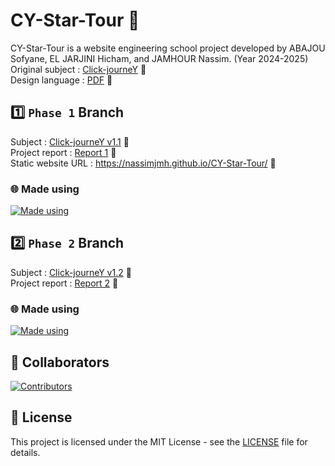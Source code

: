 # CY-Star-Tour 🚀

CY-Star-Tour is a website engineering school project developed by ABAJOU Sofyane, EL JARJINI Hicham, and JAMHOUR Nassim. (Year 2024-2025) <br>
Original subject : [Click-journeY](documents/Projet_Click_journeY_v1.0_Présentation.pdf) 📄<br>
Design language : [PDF](documents/da.pdf) 📄<br>

## 1️⃣ `Phase 1` Branch

Subject : [Click-journeY v1.1](documents/Projet_Click_journeY_v1.1_PHASE1.pdf) 📄<br>
Project report : [Report 1](documents/phase1report.pdf) 📄<br>
Static website URL : https://nassimjmh.github.io/CY-Star-Tour/ 🛜
### 🌐 Made using
<a href="https://github.com/nassimjmh/CY-Star-Tour">
    <img src="https://skillicons.dev/icons?i=html,css&theme=dark" alt="Made using"/>
</a>

## 2️⃣ `Phase 2` Branch

Subject : [Click-journeY v1.2](documents/Projet_Click_journeY_v1.2_PHASE2.pdf) 📄<br>
Project report : [Report 2](documents/phase2report.pdf) 📄<br>
### 🌐 Made using
<a href="https://github.com/nassimjmh/CY-Star-Tour">
    <img src="https://skillicons.dev/icons?i=php&theme=light" alt="Made using"/>
</a>

## 👥 Collaborators

<a href="https://github.com/nassimjmh/CY-Star-Tour/graphs/contributors">
  <img src="https://contrib.rocks/image?repo=nassimjmh/CY-Star-Tour" alt="Contributors" />
</a>

## 📜 License
This project is licensed under the MIT License - see the [LICENSE](LICENSE) file for details.
